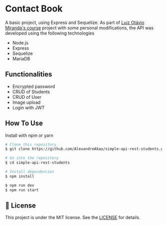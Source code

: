 
# Contact Book

A basic project, using Express and Sequelize. As part of [Luiz Otávio Miranda's course](https://www.udemy.com/course/curso-de-javascript-moderno-do-basico-ao-avancado/) project with some personal modifications, the API was developed using the following technologies

- Node.js
- Express
- Sequelize
- MariaDB

## Functionalities

- Encrypted password
- CRUD of Students
- CRUD of User
- Image upload
- Login with JWT

## How To Use

Install with npm or yarn

```bash
# Clone this repository
$ git clone https://github.com/AlexandreAkao/simple-api-rest-students.git

# Go into the repository
$ cd simple-api-rest-students

# Install dependencies
$ npm install

$ npm run dev
$ npm run start
```

## :memo: License

This project is under the MIT license. See the [LICENSE](https://github.com/AlexandreAkao/simple-api-rest-students/blob/main/LICENSE) for details.
